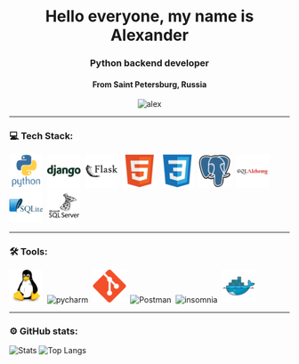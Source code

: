 <h1 align="center">Hello everyone, my name is Alexander</h1>
<h3 align="center">Python backend developer</h3>
<h4 align="center">From Saint Petersburg, Russia</h4>

<p align="center"> <img src="https://media.tenor.com/NOYF3f82b_gAAAAC/programmer.gif" alt="alex" /> </p>

---

### 💻 Tech Stack:

<div>
  <img src="https://github.com/devicons/devicon/blob/master/icons/python/python-original-wordmark.svg" title="python" alt="python" width="60" height="60"/>&nbsp
  <img src="https://github.com/devicons/devicon/blob/master/icons/django/django-plain-wordmark.svg" title="django" alt="django" width="60" height="60"/>&nbsp
  <img src="https://github.com/devicons/devicon/blob/master/icons/flask/flask-original-wordmark.svg" title="flask" alt="flask" width="60" height="60"/>&nbsp
  <img src="https://github.com/devicons/devicon/blob/master/icons/html5/html5-original.svg" title="html5" alt="html5" width="60" height="60"/>&nbsp
  <img src="https://github.com/devicons/devicon/blob/master/icons/css3/css3-original.svg" title="css" alt="css" width="60" height="60"/>&nbsp
  <img src="https://github.com/devicons/devicon/blob/master/icons/postgresql/postgresql-original.svg" title="postgresql" alt="postgresql" width="60" height="60"/>&nbsp;
  <img src="https://github.com/devicons/devicon/blob/master/icons/sqlalchemy/sqlalchemy-original-wordmark.svg" title="SQLAlchemy" alt="SQLAlchemy" width="60" height="60"/>&nbsp;
  <img src="https://github.com/devicons/devicon/blob/master/icons/sqlite/sqlite-original-wordmark.svg" title="SQLite" alt="SQLite " width="60" height="60"/>&nbsp;
  <img src="https://github.com/devicons/devicon/blob/master/icons/microsoftsqlserver/microsoftsqlserver-plain-wordmark.svg" title="microsoftsqlserver" alt="microsoftsqlserver" width="60" height="60"/>&nbsp
</div>

---

### 🛠 Tools:

<div>
  <img src="https://github.com/devicons/devicon/blob/master/icons/linux/linux-original.svg" title="linux" alt="linux" width="60" height="60"/>&nbsp;
  <img src="https://upload.wikimedia.org/wikipedia/commons/thumb/1/1d/PyCharm_Icon.svg/120px-PyCharm_Icon.svg.png" title="pycharm" alt="pycharm" width="60" height="60"/>&nbsp;
  <img src="https://github.com/devicons/devicon/blob/master/icons/git/git-original.svg" title="git" alt="git" width="60" height="60"/>&nbsp
  <img src="https://media.trustradius.com/product-logos/Qa/P4/T1A83W5H538P-180x180.PNG" title="Postman" alt="Postman" width="60" height="60"/>&nbsp;
  <img src="https://www.svgrepo.com/show/353904/insomnia.svg" title="insomnia" alt="insomnia" width="60" height="60"/>&nbsp;
  <img src="https://github.com/devicons/devicon/blob/master/icons/docker/docker-original.svg" title="docker" alt="docker" width="60" height="60"/>&nbsp
</div>

--- 



### ⚙️ GitHub stats:

![Stats](https://github-readme-stats.vercel.app/api?username=TheLordVier&show_icons=true&include_all_commits=true&theme=vue)
![Top Langs](https://github-readme-stats-git-masterrstaa-rickstaa.vercel.app/api/top-langs/?username=TheLordVier&layout=compact&custom_title=Most%20used%20languages&langs_count=10&include_all_commits=true&hide_progress=false&theme=vue)

<div id="badges">
  <img src="https://komarev.com/ghpvc/?username=TheLordVier&style=flat-square&color=blue" alt=""/>
</div>

[//]: # (<table>)

[//]: # (  <tr>)

[//]: # (    <td>)

[//]: # (      <img height="195px" align="right" alt="webDev's Github Languages" src="https://github-readme-stats-sigma-five.vercel.app/api/top-langs/?username=TheLordVier&layout=compact&theme=vision-friendly-dark" />)

[//]: # (    </td>)

[//]: # (  </tr>)

[//]: # (</table>)

[//]: # (<!-- Alexander Mikhailov -->)

[//]: # ([![GitHub stats]&#40;https://github-readme-stats.vercel.app/api?username=TheLordVier&show_icons=true&count_private=true&hide=prs,issues,contribs&#41;]&#40;https://github.com/your_username&#41;)

[//]: # ([![Top langs]&#40;https://github-readme-stats.vercel.app/api?username=TheLordVier&show_icons=true&count_private=true&hide=prs,issues,contribs&custom_title=My%20GitHub%20Stats&theme=radical&#41;]&#40;https://github.com/your_username&#41;)
